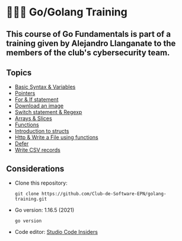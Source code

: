 # 👩🏻‍💻 Go/Golang Training
This course of Go Fundamentals is part of a training given by Alejandro Llanganate to the members of the club's cybersecurity team.
---
## Topics
- [Basic Syntax & Variables](https://github.com/Club-de-Software-EPN/golang-training/blob/master/src/class%201%20-%20variables%20%26%20fmt/main.go)
- [Pointers](https://github.com/Club-de-Software-EPN/golang-training/blob/master/src/class%202%20-%20pointers/main.go)
- [For & If statement](https://github.com/Club-de-Software-EPN/golang-training/blob/master/src/class%203%20-%20for%20%26%20if%20statement/main.go)
- [Download an image](https://github.com/Club-de-Software-EPN/golang-training/blob/master/src/class%204%20-%20download%20an%20image%20/main.go) 
- [Switch statement & Regexp](https://github.com/Club-de-Software-EPN/golang-training/tree/master/src/class%205%20-%20switch%20%26%20regexp) 
- [Arrays & Slices](https://github.com/Club-de-Software-EPN/golang-training/tree/master/src/class%206%20-%20arrays%20%26%20slices)
- [Functions](https://github.com/Club-de-Software-EPN/golang-training/tree/master/src/class%207%20-%20functions/main.go)
- [Introduction to structs](https://github.com/Club-de-Software-EPN/golang-training/tree/master/src/class%208%20-%20structs)
- [Http & Write a File using functions](https://github.com/Club-de-Software-EPN/golang-training/tree/master/src/class%209%20-%20http%20%26%20write%20a%20file%20using%20functions)
- [Defer](https://github.com/Club-de-Software-EPN/golang-training/tree/master/src/class%2010%20-%20defer)
- [Write CSV records](https://github.com/Club-de-Software-EPN/golang-training/tree/master/src/class%2011%20-%20csv)
 
## Considerations
- Clone this repository:
  ```
  git clone https://github.com/Club-de-Software-EPN/golang-training.git
  ```
- Go version: 1.16.5 (2021)
  ```
  go version
  ```
- Code editor: [Studio Code Insiders](https://code.visualstudio.com/insiders/) 
